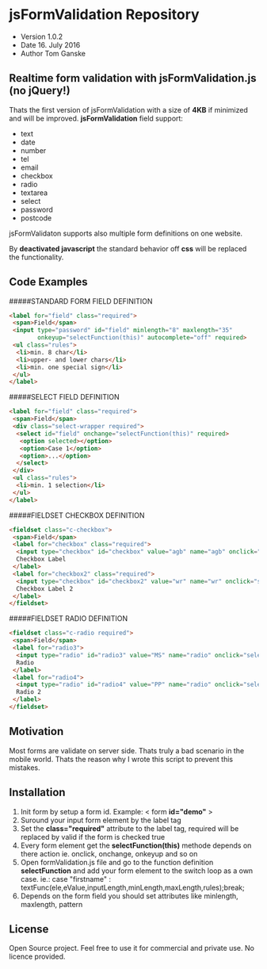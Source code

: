 # jsFormValidation Repository

- Version 1.0.2
- Date 16. July 2016
- Author Tom Ganske


## Realtime form validation with jsFormValidation.js (no jQuery!)

Thats the first version of jsFormValidation with a size of **4KB** if minimized and will be improved.
**jsFormValidation** field support:
- text
- date
- number
- tel
- email
- checkbox
- radio
- textarea
- select
- password
- postcode

jsFormValidaton supports also multiple form definitions on one website.

By **deactivated javascript** the standard behavior off **css** will be replaced the functionality.


## Code Examples

#####STANDARD FORM FIELD DEFINITION
```html
<label for="field" class="required">
 <span>Field</span>
 <input type="password" id="field" minlength="8" maxlength="35" 
        onkeyup="selectFunction(this)" autocomplete="off" required>
 <ul class="rules">
  <li>min. 8 char</li>
  <li>upper- and lower chars</li>
  <li>min. one special sign</li>
 </ul>
</label>
```

#####SELECT FIELD DEFINITION
```html
<label for="field" class="required">
 <span>Field</span>
 <div class="select-wrapper required">
  <select id="field" onchange="selectFunction(this)" required>
   <option selected></option>
   <option>Case 1</option>
   <option>...</option>
  </select>
 </div>
 <ul class="rules">
  <li>min. 1 selection</li>
 </ul>
</label>
```

#####FIELDSET CHECKBOX DEFINITION
```html
<fieldset class="c-checkbox">
 <span>Field</span>
 <label for="checkbox" class="required">
  <input type="checkbox" id="checkbox" value="agb" name="agb" onclick="selectFunction(this)" required>
  Checkbox Label
 </label>
 <label for="checkbox2" class="required">
  <input type="checkbox" id="checkbox2" value="wr" name="wr" onclick="selectFunction(this)" required>
  Checkbox Label 2
 </label>
</fieldset>
```

#####FIELDSET RADIO DEFINITION
```html
<fieldset class="c-radio required">
 <span>Field</span>
 <label for="radio3">
  <input type="radio" id="radio3" value="MS" name="radio" onclick="selectFunction(this)" required>
  Radio
 </label>
 <label for="radio4">
  <input type="radio" id="radio4" value="PP" name="radio" onclick="selectFunction(this)">
  Radio 2
 </label>
</fieldset>
```

## Motivation

Most forms are validate on server side. Thats truly a bad scenario in the mobile world. Thats the reason why I wrote this script to prevent this mistakes.


## Installation

1. Init form by setup a form id. Example: < form **id="demo"** >
2. Suround your input form element by the label tag
3. Set the **class="required"** attribute to the label tag, required will be replaced by valid if the form is checked true 
3. Every form element get the **selectFunction(this)** methode depends on there action ie. onclick, onchange, onkeyup and so on
4. Open formValidation.js file and go to the function definition **selectFunction** and add your form element to the switch loop as a own case.
	ie.: case "firstname"     : textFunc(ele,eValue,inputLength,minLength,maxLength,rules);break;
5. Depends on the form field you should set attributes like minlength, maxlength, pattern


## License

Open Source project. Feel free to use it for commercial and private use. No licence provided.